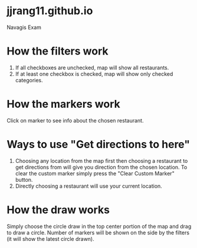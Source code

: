 # jjrang11.github.io
Navagis Exam

# How the filters work
1. If all checkboxes are unchecked, map will show all restaurants.
2. If at least one checkbox is checked, map will show only checked categories.

# How the markers work
Click on marker to see info about the chosen restaurant.

# Ways to use "Get directions to here"
1. Choosing any location from the map first then choosing a restaurant to get directions from will give you direction from the chosen location. To clear the custom marker simply press the "Clear Custom Marker" button.
2. Directly choosing a restaurant will use your current location.

# How the draw works
Simply choose the circle draw in the top center portion of the map and drag to draw a circle. Number of markers will be shown on the side by the filters (it will show the latest circle drawn).
